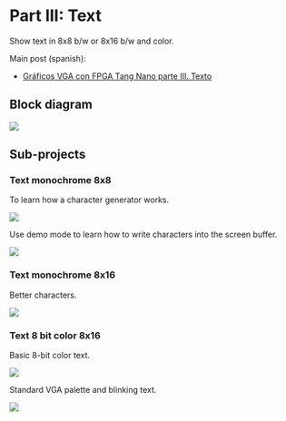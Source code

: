 # Part III: Text

Show text in 8x8 b/w or 8x16 b/w and color.

Main post (spanish):

- [Gráficos VGA con FPGA Tang Nano parte III. Texto](https://www.electronicayciencia.com/2023/11/lcd_tang_nano_III_texto.html)

## Block diagram

![](https://www.electronicayciencia.com/assets/2023/11/lcd_tang_nano_III_texto/img/text_8x16_colorblink.svg)

## Sub-projects

### Text monochrome 8x8

To learn how a character generator works.

![](https://www.electronicayciencia.com/assets/2023/11/lcd_tang_nano_III_texto/img/text_8x8_delay.jpg)

Use demo mode to learn how to write characters into the screen buffer.

![](https://www.electronicayciencia.com/assets/2023/11/lcd_tang_nano_III_texto/img/shinning8x8.gif)


### Text monochrome 8x16

Better characters.

![](https://www.electronicayciencia.com/assets/2023/11/lcd_tang_nano_III_texto/img/text_mono_8x16.jpg)


### Text 8 bit color 8x16

Basic 8-bit color text.

![](https://www.electronicayciencia.com/assets/2023/11/lcd_tang_nano_III_texto/img/full_color_text_8x16.jpg)

Standard VGA palette and blinking text.

![](https://www.electronicayciencia.com/assets/2023/11/lcd_tang_nano_III_texto/img/crash_screen.gif)
